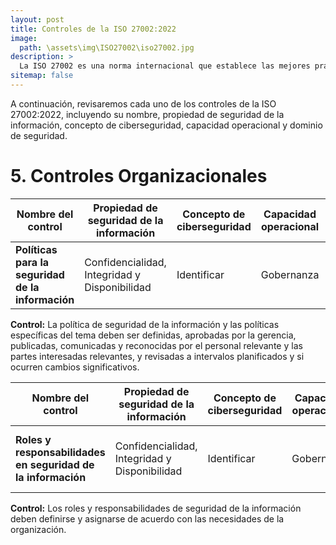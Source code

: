 ```yaml
---
layout: post
title: Controles de la ISO 27002:2022
image: 
  path: \assets\img\ISO27002\iso27002.jpg
description: >
  La ISO 27002 es una norma internacional que establece las mejores prácticas para la gestión de seguridad de la información en una organización, proporcionando un marco de referencia para la implementación de medidas de seguridad y la gestión de riesgos relacionados con la información.
sitemap: false
---
```


A continuación, revisaremos cada uno de los controles de la ISO 27002:2022, incluyendo su nombre, propiedad de seguridad de la información, concepto de ciberseguridad, capacidad operacional y dominio de seguridad.


# 5. Controles Organizacionales

| Nombre del control   | Propiedad de seguridad de la información | Concepto de ciberseguridad  | Capacidad operacional | Dominio de seguridad |
| --------------  | ---------- | ---------- | ---------- | ---------- |
| **Políticas para la seguridad de la información** | Confidencialidad, Integridad y Disponibilidad | Identificar | Gobernanza | Gobernanza-y-Ecosistema, Resiliencia |

**Control:** La política de seguridad de la información y las políticas específicas del tema deben ser definidas, aprobadas por la gerencia, publicadas, comunicadas y reconocidas por el personal relevante y las partes interesadas relevantes, y revisadas a intervalos planificados y si ocurren cambios significativos.


| Nombre del control   | Propiedad de seguridad de la información | Concepto de ciberseguridad  | Capacidad operacional | Dominio de seguridad |
| --------------  | ---------- | ---------- | ---------- | ---------- |
| **Roles y responsabilidades en seguridad de la información** | Confidencialidad, Integridad y Disponibilidad | Identificar | Gobernanza | Gobernanza-y-Ecosistema, Resiliencia, Protección |

**Control:** Los roles y responsabilidades de seguridad de la información deben definirse y asignarse de acuerdo con las necesidades de la organización.

